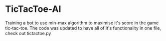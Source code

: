 # TicTacToe-AI
Training a bot to use min-max algorithm to maximise it's score in the game tic-tac-toe. The code was updated to have all of it's functionality in one file, check out tictactoe.py

